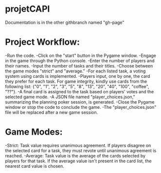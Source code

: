 # projetCAPI
Documentation is in the other githbranch named "gh-page"

# Project Workflow:

-Run the code.
-Click on the "start" button in the Pygame window.
-Engage in the game through the Python console.
-Enter the number of players and their names.
-Input the number of tasks and their titles.
-Choose between the game modes "strict" and "average."
-For each listed task, a voting system using cards is implemented.
-Players input, one by one, the card they prefer for each task. For game integrity, kindly use cards from the following list: {"0", "1", "2", "3", "5", "8", "13", "20", "40", "100", "coffee", "??"}.
-A final card is assigned to the task based on players' votes and the selected game mode.
-A JSON file named "player_choices.json," summarizing the planning poker session, is generated.
-Close the Pygame window or stop the code to conclude the game.
-The "player_choices.json" file will be replaced after a new game session.

# Game Modes:
-Strict: Task value requires unanimous agreement. If players disagree on the selected card for a task, they must revote until unanimous agreement is reached.
-Average: Task value is the average of the cards selected by players for that task. If the average value isn't present in the card list, the nearest card value is chosen.

